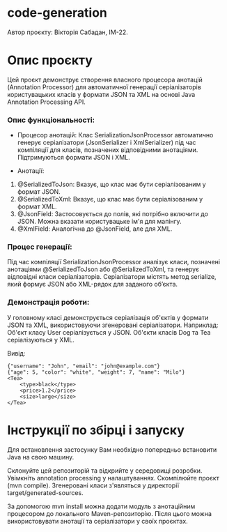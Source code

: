 # code-generation

Автор проєкту: Вікторія Сабадан, ІМ-22.

# Опис проєкту

Цей проєкт демонструє створення власного процесора анотацій (Annotation Processor) 
для автоматичної генерації серіалізаторів користувацьких класів у формати JSON та XML 
на основі Java Annotation Processing API.

### Опис функціональності:
- Процесор анотацій:
Клас SerializationJsonProcessor автоматично генерує серіалізатори (JsonSerializer і XmlSerializer) під час компіляції для класів, позначених відповідними анотаціями.
Підтримуються формати JSON і XML.


- Анотації:

1. @SerializedToJson: Вказує, що клас має бути серіалізованим у формат JSON.
2. @SerializedToXml: Вказує, що клас має бути серіалізованим у формат XML.
3. @JsonField: Застосовується до полів, які потрібно включити до JSON. Можна вказати користувацьке ім'я для мапінгу.
4. @XmlField: Аналогічна до @JsonField, але для XML.

### Процес генерації:

Під час компіляції SerializationJsonProcessor аналізує класи, позначені анотаціями @SerializedToJson або @SerializedToXml, та генерує відповідні класи серіалізаторів.
Серіалізатори містять метод serialize, який формує JSON або XML-рядок для заданого об’єкта.

### Демонстрація роботи:

У головному класі демонструється серіалізація об'єктів у формати JSON та XML, використовуючи згенеровані серіалізатори.
Наприклад:
Об'єкт класу User серіалізується у JSON.
Об'єкти класів Dog та Tea серіалізуються у XML.

Вивід:
```
{"username": "John", "email": "john@example.com"}
{"age": 5, "color": "white", "weight": 7, "name": "Milo"}
<Tea>
    <type>black</type>
    <price>1.2</price>
    <size>large</size>
</Tea> 
```

# Інструкції по збірці і запуску

Для встановлення застосунку Вам необхідно попередньо встановити Java на свою машину.

Склонуйте цей репозиторій та відкрийте у середовищі розробки. Увімкніть annotation processing у налаштуваннях. 
Скомпілюйте проєкт (mvn compile). Згенеровані класи з'являться у директорії target/generated-sources.

За допомогою mvn install можна додати модуль з анотаційним процесором до локального Maven-репозиторію. Після цього можна використовувати анотації та серіалізатори у своїх проєктах.
